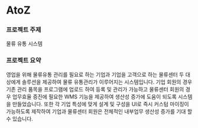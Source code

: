 # AtoZ
### 프로젝트 주제
물류 유통 시스템
### 프로젝트 요약
영업을 위해 물류유통 관리를 필요로 하는 기업과 기업을 고객으로 하는 물류센터 두 대상에게 솔루션을 제공하여 물류 유통관리가 이루어지는 시스템입니다. 기업 회원의 경우 기존 관리 품목을 프로그램에 업로드 하여 등록 및 관리가 가능하고 물류센터 회원의 경우 업무효율 증진에 필요한 WMS 기능을 제공하여 생산성 증가에 도움이 되도록 시스템을 만들었습니다. 또한 각 기업 특성에 맞게 설계 및 구성을 UI로 즉시 커스텀 마이징이 가능하도록 제작하여 기업과 물류센터 회원은 전체적인 내부업무 생산성 증가를 기대 할 수 있습니다.
